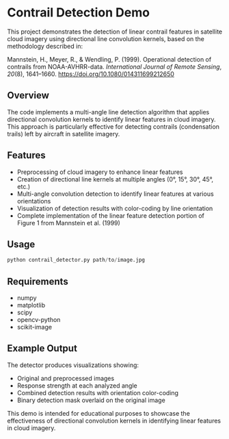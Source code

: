 # Contrail Detection Demo

This project demonstrates the detection of linear contrail features in satellite cloud imagery using directional line convolution kernels, based on the methodology described in:

Mannstein, H., Meyer, R., & Wendling, P. (1999). Operational detection of contrails from NOAA-AVHRR-data. *International Journal of Remote Sensing*, *20*(8), 1641–1660. https://doi.org/10.1080/014311699212650

## Overview

The code implements a multi-angle line detection algorithm that applies directional convolution kernels to identify linear features in cloud imagery. This approach is particularly effective for detecting contrails (condensation trails) left by aircraft in satellite imagery.

## Features

- Preprocessing of cloud imagery to enhance linear features
- Creation of directional line kernels at multiple angles (0°, 15°, 30°, 45°, etc.)
- Multi-angle convolution detection to identify linear features at various orientations
- Visualization of detection results with color-coding by line orientation
- Complete implementation of the linear feature detection portion of Figure 1 from Mannstein et al. (1999)

## Usage

```python
python contrail_detector.py path/to/image.jpg
```

## Requirements

- numpy
- matplotlib
- scipy
- opencv-python
- scikit-image

## Example Output

The detector produces visualizations showing:
- Original and preprocessed images
- Response strength at each analyzed angle
- Combined detection results with orientation color-coding
- Binary detection mask overlaid on the original image

This demo is intended for educational purposes to showcase the effectiveness of directional convolution kernels in identifying linear features in cloud imagery.
